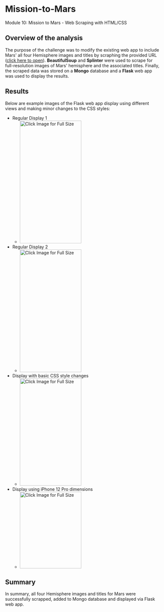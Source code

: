 # Mission-to-Mars
Module 10: Mission to Mars - Web Scraping with HTML/CSS

## Overview of the analysis
The purpose of the challenge was to modify the existing web app to include Mars' all four Hemisphere images and titles by scraphing the provided URL ([click here to open](https://astrogeology.usgs.gov/search/results?q=hemisphere+enhanced&k1=target&v1=Mars)).  **BeautifulSoup** and **Splinter** were used to scrape for full-resolution images of Mars' hemisphere and the associated titles.  Finally, the scraped data was stored on a **Mongo** database and a **Flask** web app was used to display the results.


## Results
Below are example images of the Flask web app display using different views and making minor changes to the CSS styles:

- Regular Display 1
    - [<image alt="Click Image for Full Size" src="./Results/Image1.PNG" width="200" height="400">](https://github.com/eldarias/Mission-to-Mars/blob/main/Results/Image1.PNG)<b></b>
- Regular Display 2
    - [<image alt="Click Image for Full Size" src="./Results/Image4.PNG" width="200" height="400">](https://github.com/eldarias/Mission-to-Mars/blob/main/Results/Image4.PNG)<b></b>
- Display with basic CSS style changes
    - [<image alt="Click Image for Full Size" src="./Results/Image2.PNG" width="200" height="350">](https://github.com/eldarias/Mission-to-Mars/blob/main/Results/Image2.PNG)<b></b>
- Display using iPhone 12 Pro dimensions
    - [<image alt="Click Image for Full Size" src="./Results/Image3.PNG" width="200" height="250">](https://github.com/eldarias/Mission-to-Mars/blob/main/Results/Image3.PNG)<b></b>


## Summary
In summary, all four Hemisphere images and titles for Mars were successfully scrapped, added to Mongo database and displayed via Flask web app.